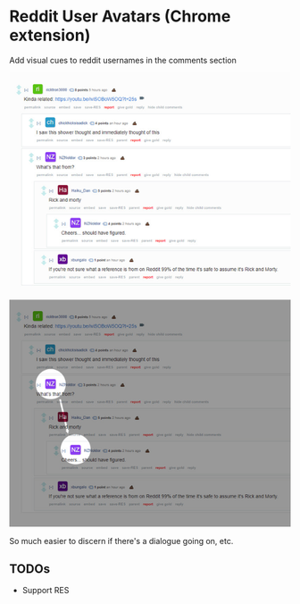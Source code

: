 # Reddit User Avatars (Chrome extension)
Add visual cues to reddit usernames in the comments section

![screenshot](https://github.com/ThePaavero/reddit-user-avatars/raw/master/screenshot.jpg)

So much easier to discern if there's a dialogue going on, etc.

## TODOs
* Support RES
